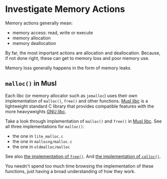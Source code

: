 # Investigate Memory Actions

Memory actions generally mean:

- memory access: read, write or execute
- memory allocation
- memory deallocation

By far, the most important actions are allocation and deallocation.
Because, if not done right, these can get to memory loss and poor memory use.

Memory loss generally happens in the form of memory leaks.

## `malloc()` in Musl

Each libc (or memory allocator such as `jemalloc`) uses their own implementation of `malloc()`, `free()` and other functions.
[Musl libc](https://musl.libc.org/) is a lightweight standard C library that provides compatible features with the more heavyweights [GNU libc](https://www.gnu.org/software/libc/).

Take a look through implementation of `malloc()` and `free()` in [Musl libc](https://elixir.bootlin.com/musl/v1.2.3/source/src/malloc).
See all three implementations for `malloc()`:

* the one in `lite_malloc.c`
* the one in `mallocng/malloc.c`
* the one in `oldmalloc/malloc`

See also [the implementation of `free()`](https://elixir.bootlin.com/musl/v1.2.3/source/src/malloc/mallocng/free.c#L101).
And [the implementation of `calloc()`](https://elixir.bootlin.com/musl/v1.2.3/source/src/malloc/calloc.c#L33).

You needn't spend too much time browsing the implementation of these functions, just having a broad understanding of how they work.
